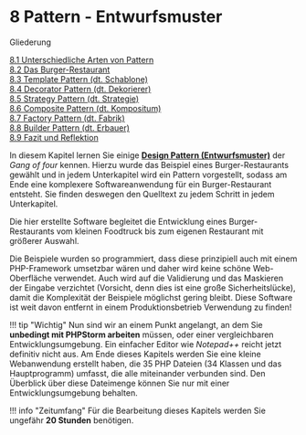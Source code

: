 # 8 Pattern - Entwurfsmuster

Gliederung


[8.1 Unterschiedliche Arten von Pattern](8.1UnterschiedlicheArtenvonPattern.md)<br>
[8.2 Das Burger-Restaurant](8.2DasBurgerRestaurant.md)<br>
[8.3 Template Pattern (dt. Schablone)](8.3TemplatePattern.md)<br>
[8.4 Decorator Pattern (dt. Dekorierer)](8.4DecoratorPattern.md)<br>
[8.5 Strategy Pattern (dt. Strategie)](8.5StrategyPattern.md)<br>
[8.6 Composite Pattern (dt. Kompositum)](8.6CompositePattern.md)<br>
[8.7 Factory Pattern (dt. Fabrik)](8.7FactoryPattern.md)<br>
[8.8 Builder Pattern (dt. Erbauer)](8.8BuilderPattern.md)<br>
[8.9 Fazit und Reflektion](8.9FazitundReflektion.md)<br>

In diesem Kapitel lernen Sie einige **[Design Pattern (Entwurfsmuster)](https://de.wikipedia.org/wiki/Entwurfsmuster_(Buch))** der *Gang of four* kennen. Hierzu wurde das Beispiel eines Burger-Restaurants gewählt und in jedem Unterkapitel wird ein Pattern vorgestellt, sodass am Ende eine komplexere Softwareanwendung für ein Burger-Restaurant entsteht. Sie finden deswegen den Quelltext zu jedem Schritt in jedem Unterkapitel.

Die hier erstellte Software begleitet die Entwicklung eines Burger-Restaurants vom kleinen Foodtruck bis zum eigenen Restaurant mit größerer Auswahl.

Die Beispiele wurden so programmiert, dass diese prinzipiell auch mit einem PHP-Framework umsetzbar wären und daher wird keine schöne Web-Oberfläche verwendet. Auch wird auf die Validierung und das Maskieren der Eingabe verzichtet (Vorsicht, denn dies ist eine große Sicherheitslücke), damit die Komplexität der Beispiele möglichst gering bleibt. Diese Software ist weit davon entfernt in einem Produktionsbetrieb Verwendung zu finden!

!!! tip "Wichtig"
    Nun sind wir an einem Punkt angelangt, an dem Sie **unbedingt mit PHPStorm arbeiten** müssen, oder einer vergleichbaren Entwicklungsumgebung. Ein einfacher Editor wie *Notepad++* reicht jetzt definitiv nicht aus. Am Ende dieses Kapitels werden Sie eine kleine Webanwendung erstellt haben, die 35 PHP Dateien (34 Klassen und das Hauptprogramm) umfasst, die alle miteinander verbunden sind. Den Überblick über diese Dateimenge können Sie nur mit einer Entwicklungsumgebung behalten.

!!! info "Zeitumfang"
    Für die Bearbeitung dieses Kapitels werden Sie ungefähr **20 Stunden** benötigen.

